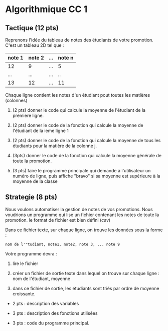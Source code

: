 # Algorithmique CC 1

## Tactique (12 pts)
Reprenons l'idée du tableau de notes des étudiants de votre promotion.
C'est un tableau 2D tel que :

| note 1| note 2|... |note n |
|-|-|--|---|
|12| 9|...|5|
|...| ...| ...|..|
|13| 12 | ...| 11|

Chaque ligne contient les notes d'un étudiant pout toutes les matières
(colonnes)

1. (2 pts) donner le code qui calcule la moyenne de l'étudiant de la premiere ligne.

2. (2 pts) donner le code de la fonction qui calcule la moyenne de l'étudiant
de la ieme ligne
1
3. (2 pts) donner le code de la fonction qui calcule la moyenne de tous les étudiants
pour la matière de la colonne j.

4. (3pts) donner le code de la fonction qui calcule la moyenne générale de toute
la promotion.

5. (3 pts) faire le programme principale qui demande à l'utilisateur un numéro de ligne,
puis affiche "bravo" si sa moyenne est supérieure à la moyenne de la classe

## Strategie (8 pts)

Nous voulons automatiser la gestion de notes de vos promotions.
Nous voudrions un programme qui lise un fichier contenant les notes de toute la promotion. le format de fichier est bien défini (*csv*)

Dans ce fichier texte, sur chaque ligne, on trouve les données sous la forme :
```
nom de l'"tudiant, note1, note2, note 3, ... note 9
```

Votre programme devra :
1. lire le fichier

2. créer un fichier de sortie texte dans lequel on trouve sur chaque ligne :
  nom de l'étudiant, moyenne

3. dans ce fichier de sortie, les étudiants sont triés par ordre de moyenne croissante.

- 2 pts : description des variables

- 3 pts : description des fonctions utilisées

- 3 pts : code du programme principal.
